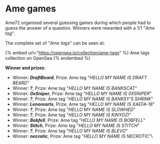 # Ame games

Ame72 organised several guessing games during which people had to guess the answer of a question. Winners were rewarded with a 1/1 "_Ame tag_". 

The complete set of "_Ame tags_" can be seen at:

{% embed url="https://opensea.io/collection/ame-tags" %}
Ame tags collection on OpenSea
{% endembed %}

**Winner and prizes**:

* Winner: _**DraftBeard**_, Prize: Ame tag "_HELLO MY NAME IS DRAFT BEARD_"
* Winner: _**?**_, Prize: Ame tag "_HELLO MY NAME IS BANKSCAT_"
* Winner: _**0xSniper**_, Prize: Ame tag "_HELLO MY NAME IS 0XSNIPER_"
* Winner: _**?**_, Prize: Ame tag "_HELLO MY NAME IS BANKSY'S SHRINK_"
* Winner: _**Lenorearts**_, Prize: Ame tag "_HELLO MY NAME IS XAEFA-18_"
* Winner: _**?**_, Prize: Ame tag "_HELLO MY NAME IS SLOWHED_" 
* Winner: _**?**_, Prize: Ame tag "_HELLO MY NAME IS KINYOZI_"
* Winner: _**Bobfell**_, Prize: Ame tag "_HELLO MY NAME IS BOBFELL_"
* Winner: _**Stitch**_, Prize: Ame tag "_HELLO MY NAME IS STITCH_" 
* Winner: _**?**_, Prize: Ame tag "_HELLO MY NAME IS BLEVO_"
* Winner: _**necrotic**_, Prize: Ame tag "_HELLO MY NAME IS NECROTIC_"\
